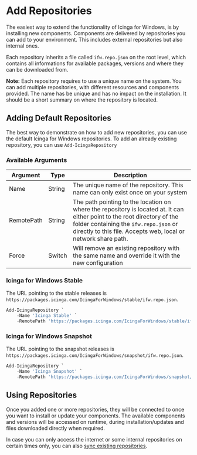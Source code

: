 # Add Repositories

The easiest way to extend the functionality of Icinga for Windows, is by installing new components. Components are delivered by repositories you can add to your environment. This includes external repositories but also internal ones.

Each repository inherits a file called `ifw.repo.json` on the root level, which contains all informations for available packages, versions and where they can be downloaded from.

**Note:** Each repository requires to use a unique name on the system. You can add multiple repositories, with different resources and components provided. The name has be unique and has no impact on the installation. It should be a short summary on where the repository is located.

## Adding Default Repositories

The best way to demonstrate on how to add new repositories, you can use the default Icinga for Windows repositories. To add an already existing repository, you can use `Add-IcingaRepository`

### Available Arguments

| Argument   | Type   | Description                                                                     |
| ---        |---     | ---                                                                             |
| Name       | String | The unique name of the repository. This name can only exist once on your system |
| RemotePath | String | The path pointing to the location on where the repository is located at. It can either point to the root directory of the folder containing the `ifw.repo.json` or directly to this file. Accepts web, local or network share path. |
| Force      | Switch | Will remove an existing repository with the same name and override it with the new configuration |

### Icinga for Windows Stable

The URL pointing to the stable releases is `https://packages.icinga.com/IcingaForWindows/stable/ifw.repo.json`.

```powershell
Add-IcingaRepository `
    -Name 'Icinga Stable' `
    -RemotePath 'https://packages.icinga.com/IcingaForWindows/stable/ifw.repo.json';
```

### Icinga for Windows Snapshot

The URL pointing to the snapshot releases is `https://packages.icinga.com/IcingaForWindows/snapshot/ifw.repo.json`.

```powershell
Add-IcingaRepository `
    -Name 'Icinga Snapshot' `
    -RemotePath 'https://packages.icinga.com/IcingaForWindows/snapshot/ifw.repo.json';
```

## Using Repositories

Once you added one or more repositories, they will be connected to once you want to install or update your components. The available components and versions will be accessed on runtime, during installation/updates and files downloaded directly when required.

In case you can only access the internet or some internal repositories on certain times only, you can also [sync existing repositories](02-Sync-Repositories.md).
